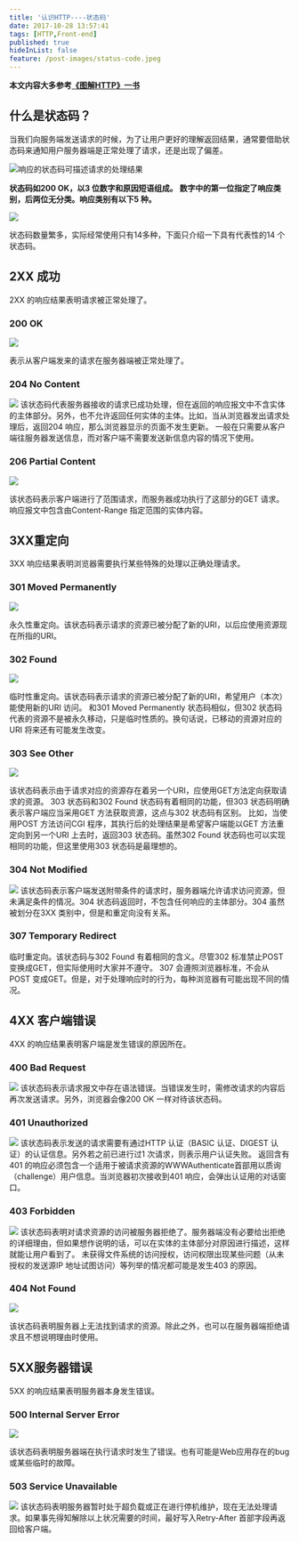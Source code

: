 ```yaml
---
title: '认识HTTP----状态码'
date: 2017-10-28 13:57:41
tags: [HTTP,Front-end]
published: true
hideInList: false
feature: /post-images/status-code.jpeg
---
```

**本文内容大多参考[《图解HTTP》一书](https://book.douban.com/subject/25863515/)**

## 什么是状态码？
当我们向服务端发送请求的时候，为了让用户更好的理解返回结果，通常要借助状态码来通知用户服务器端是正常处理了请求，还是出现了偏差。

![响应的状态码可描述请求的处理结果](http://upload-images.jianshu.io/upload_images/4337988-58f1c4215d05ea95.png?imageMogr2/auto-orient/strip%7CimageView2/2/w/1240)

**状态码如200 OK，以3 位数字和原因短语组成。**
**数字中的第一位指定了响应类别，后两位无分类。响应类别有以下5 种。**

![](http://upload-images.jianshu.io/upload_images/4337988-bf822bc144edc3e8.png?imageMogr2/auto-orient/strip%7CimageView2/2/w/1240)

状态码数量繁多，实际经常使用只有14多种，下面只介绍一下具有代表性的14 个状态码。

##  2XX 成功
2XX 的响应结果表明请求被正常处理了。
### 200 OK

![](http://upload-images.jianshu.io/upload_images/4337988-61676b0654a08ac5.png?imageMogr2/auto-orient/strip%7CimageView2/2/w/1240)

表示从客户端发来的请求在服务器端被正常处理了。
### 204 No Content

![](http://upload-images.jianshu.io/upload_images/4337988-f9d6fbcced90d307.png?imageMogr2/auto-orient/strip%7CimageView2/2/w/1240)
该状态码代表服务器接收的请求已成功处理，但在返回的响应报文中不含实体的主体部分。另外，也不允许返回任何实体的主体。比如，当从浏览器发出请求处理后，返回204 响应，那么浏览器显示的页面不发生更新。
一般在只需要从客户端往服务器发送信息，而对客户端不需要发送新信息内容的情况下使用。
### 206 Partial Content

![](http://upload-images.jianshu.io/upload_images/4337988-3026ffedffa36572.png?imageMogr2/auto-orient/strip%7CimageView2/2/w/1240)

该状态码表示客户端进行了范围请求，而服务器成功执行了这部分的GET 请求。响应报文中包含由Content-Range 指定范围的实体内容。

## 3XX重定向

3XX 响应结果表明浏览器需要执行某些特殊的处理以正确处理请求。

### 301 Moved Permanently

![](http://upload-images.jianshu.io/upload_images/4337988-b1345d016e324c54.png?imageMogr2/auto-orient/strip%7CimageView2/2/w/1240)

永久性重定向。该状态码表示请求的资源已被分配了新的URI，以后应使用资源现在所指的URI。

### 302 Found

![](http://upload-images.jianshu.io/upload_images/4337988-da317dbc465ef206.png?imageMogr2/auto-orient/strip%7CimageView2/2/w/1240)

临时性重定向。该状态码表示请求的资源已被分配了新的URI，希望用户（本次）能使用新的URI 访问。
和301 Moved Permanently 状态码相似，但302 状态码代表的资源不是被永久移动，只是临时性质的。换句话说，已移动的资源对应的URI 将来还有可能发生改变。

### 303 See Other

![](http://upload-images.jianshu.io/upload_images/4337988-42dfb7ef295639d6.png?imageMogr2/auto-orient/strip%7CimageView2/2/w/1240)

该状态码表示由于请求对应的资源存在着另一个URI，应使用GET方法定向获取请求的资源。
303 状态码和302 Found 状态码有着相同的功能，但303 状态码明确表示客户端应当采用GET 方法获取资源，这点与302 状态码有区别。
比如，当使用POST 方法访问CGI 程序，其执行后的处理结果是希望客户端能以GET 方法重定向到另一个URI 上去时，返回303 状态码。虽然302 Found 状态码也可以实现相同的功能，但这里使用303 状态码是最理想的。

### 304 Not Modified

![](http://upload-images.jianshu.io/upload_images/4337988-e014430e6b091447.png?imageMogr2/auto-orient/strip%7CimageView2/2/w/1240)
该状态码表示客户端发送附带条件的请求时，服务器端允许请求访问资源，但未满足条件的情况。304 状态码返回时，不包含任何响应的主体部分。304 虽然被划分在3XX 类别中，但是和重定向没有关系。

### 307 Temporary Redirect
临时重定向。该状态码与302 Found 有着相同的含义。尽管302 标准禁止POST 变换成GET，但实际使用时大家并不遵守。
307 会遵照浏览器标准，不会从POST 变成GET。但是，对于处理响应时的行为，每种浏览器有可能出现不同的情况。


## 4XX 客户端错误
4XX 的响应结果表明客户端是发生错误的原因所在。

### 400 Bad Request

![](http://upload-images.jianshu.io/upload_images/4337988-a76b87f7b3357e68.png?imageMogr2/auto-orient/strip%7CimageView2/2/w/1240)
该状态码表示请求报文中存在语法错误。当错误发生时，需修改请求的内容后再次发送请求。另外，浏览器会像200 OK 一样对待该状态码。

### 401 Unauthorized

![](http://upload-images.jianshu.io/upload_images/4337988-fcd2dcebfb074152.png?imageMogr2/auto-orient/strip%7CimageView2/2/w/1240)
该状态码表示发送的请求需要有通过HTTP 认证（BASIC 认证、DIGEST 认证）的认证信息。另外若之前已进行过1 次请求，则表示用户认证失败。
返回含有401 的响应必须包含一个适用于被请求资源的WWWAuthenticate首部用以质询（challenge）用户信息。当浏览器初次接收到401 响应，会弹出认证用的对话窗口。

### 403 Forbidden

![](http://upload-images.jianshu.io/upload_images/4337988-604eb2183c50e7d7.png?imageMogr2/auto-orient/strip%7CimageView2/2/w/1240)
该状态码表明对请求资源的访问被服务器拒绝了。服务器端没有必要给出拒绝的详细理由，但如果想作说明的话，可以在实体的主体部分对原因进行描述，这样就能让用户看到了。
未获得文件系统的访问授权，访问权限出现某些问题（从未授权的发送源IP 地址试图访问）等列举的情况都可能是发生403 的原因。

### 404 Not Found

![](http://upload-images.jianshu.io/upload_images/4337988-1802cc9939aae6c4.png?imageMogr2/auto-orient/strip%7CimageView2/2/w/1240)

该状态码表明服务器上无法找到请求的资源。除此之外，也可以在服务器端拒绝请求且不想说明理由时使用。

## 5XX服务器错误
5XX 的响应结果表明服务器本身发生错误。

### 500 Internal Server Error

![](http://upload-images.jianshu.io/upload_images/4337988-beb418dab1c3dbba.png?imageMogr2/auto-orient/strip%7CimageView2/2/w/1240)

该状态码表明服务器端在执行请求时发生了错误。也有可能是Web应用存在的bug 或某些临时的故障。

### 503 Service Unavailable


![](http://upload-images.jianshu.io/upload_images/4337988-46134e7be9df6947.png?imageMogr2/auto-orient/strip%7CimageView2/2/w/1240)
该状态码表明服务器暂时处于超负载或正在进行停机维护，现在无法处理请求。如果事先得知解除以上状况需要的时间，最好写入Retry-After 首部字段再返回给客户端。